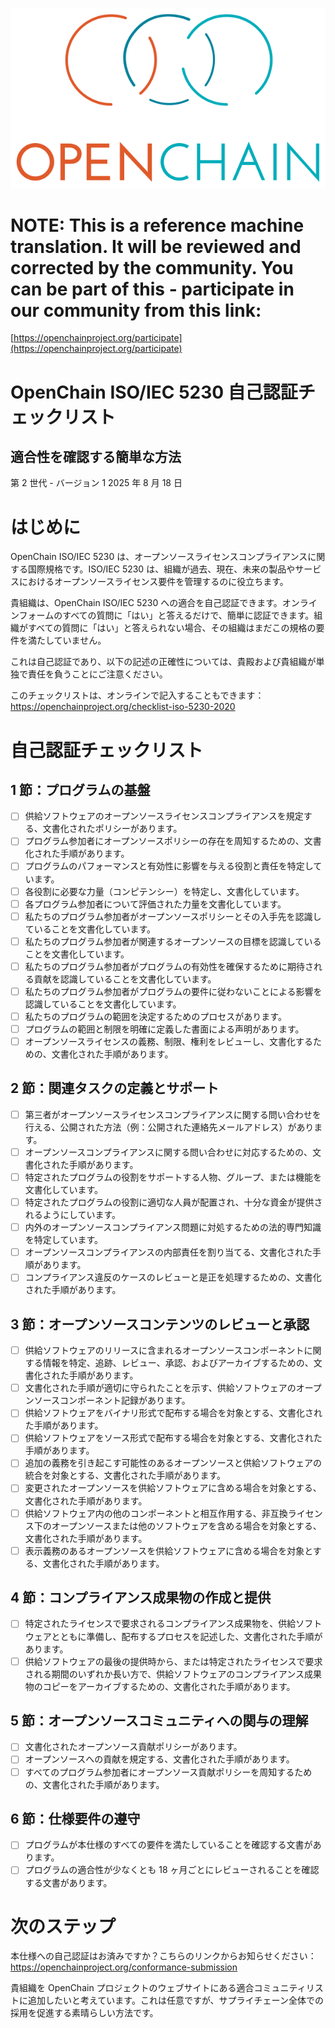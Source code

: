 ![](./media/image1.png "OpenChain logo")

# NOTE: This is a reference machine translation. It will be reviewed and corrected by the community. You can be part of this - participate in our community from this link:

[https://openchainproject.org/participate](https://openchainproject.org/participate)

# OpenChain ISO/IEC 5230 自己認証チェックリスト

## 適合性を確認する簡単な方法

第 2 世代 - バージョン 1
2025 年 8 月 18 日

# はじめに

OpenChain ISO/IEC 5230 は、オープンソースライセンスコンプライアンスに関する国際規格です。ISO/IEC 5230 は、組織が過去、現在、未来の製品やサービスにおけるオープンソースライセンス要件を管理するのに役立ちます。

貴組織は、OpenChain ISO/IEC 5230 への適合を自己認証できます。オンラインフォームのすべての質問に「はい」と答えるだけで、簡単に認証できます。組織がすべての質問に「はい」と答えられない場合、その組織はまだこの規格の要件を満たしていません。

これは自己認証であり、以下の記述の正確性については、貴殿および貴組織が単独で責任を負うことにご注意ください。

このチェックリストは、オンラインで記入することもできます：
https://openchainproject.org/checklist-iso-5230-2020

# 自己認証チェックリスト

## 1 節：プログラムの基盤

- [ ] 供給ソフトウェアのオープンソースライセンスコンプライアンスを規定する、文書化されたポリシーがあります。
- [ ] プログラム参加者にオープンソースポリシーの存在を周知するための、文書化された手順があります。
- [ ] プログラムのパフォーマンスと有効性に影響を与える役割と責任を特定しています。
- [ ] 各役割に必要な力量（コンピテンシー）を特定し、文書化しています。
- [ ] 各プログラム参加者について評価された力量を文書化しています。
- [ ] 私たちのプログラム参加者がオープンソースポリシーとその入手先を認識していることを文書化しています。
- [ ] 私たちのプログラム参加者が関連するオープンソースの目標を認識していることを文書化しています。
- [ ] 私たちのプログラム参加者がプログラムの有効性を確保するために期待される貢献を認識していることを文書化しています。
- [ ] 私たちのプログラム参加者がプログラムの要件に従わないことによる影響を認識していることを文書化しています。
- [ ] 私たちのプログラムの範囲を決定するためのプロセスがあります。
- [ ] プログラムの範囲と制限を明確に定義した書面による声明があります。
- [ ] オープンソースライセンスの義務、制限、権利をレビューし、文書化するための、文書化された手順があります。

## 2 節：関連タスクの定義とサポート

- [ ] 第三者がオープンソースライセンスコンプライアンスに関する問い合わせを行える、公開された方法（例：公開された連絡先メールアドレス）があります。
- [ ] オープンソースコンプライアンスに関する問い合わせに対応するための、文書化された手順があります。
- [ ] 特定されたプログラムの役割をサポートする人物、グループ、または機能を文書化しています。
- [ ] 特定されたプログラムの役割に適切な人員が配置され、十分な資金が提供されるようにしています。
- [ ] 内外のオープンソースコンプライアンス問題に対処するための法的専門知識を特定しています。
- [ ] オープンソースコンプライアンスの内部責任を割り当てる、文書化された手順があります。
- [ ] コンプライアンス違反のケースのレビューと是正を処理するための、文書化された手順があります。

## 3 節：オープンソースコンテンツのレビューと承認

- [ ] 供給ソフトウェアのリリースに含まれるオープンソースコンポーネントに関する情報を特定、追跡、レビュー、承認、およびアーカイブするための、文書化された手順があります。
- [ ] 文書化された手順が適切に守られたことを示す、供給ソフトウェアのオープンソースコンポーネント記録があります。
- [ ] 供給ソフトウェアをバイナリ形式で配布する場合を対象とする、文書化された手順があります。
- [ ] 供給ソフトウェアをソース形式で配布する場合を対象とする、文書化された手順があります。
- [ ] 追加の義務を引き起こす可能性のあるオープンソースと供給ソフトウェアの統合を対象とする、文書化された手順があります。
- [ ] 変更されたオープンソースを供給ソフトウェアに含める場合を対象とする、文書化された手順があります。
- [ ] 供給ソフトウェア内の他のコンポーネントと相互作用する、非互換ライセンス下のオープンソースまたは他のソフトウェアを含める場合を対象とする、文書化された手順があります。
- [ ] 表示義務のあるオープンソースを供給ソフトウェアに含める場合を対象とする、文書化された手順があります。

## 4 節：コンプライアンス成果物の作成と提供

- [ ] 特定されたライセンスで要求されるコンプライアンス成果物を、供給ソフトウェアとともに準備し、配布するプロセスを記述した、文書化された手順があります。
- [ ] 供給ソフトウェアの最後の提供時から、または特定されたライセンスで要求される期間のいずれか長い方で、供給ソフトウェアのコンプライアンス成果物のコピーをアーカイブするための、文書化された手順があります。

## 5 節：オープンソースコミュニティへの関与の理解

- [ ] 文書化されたオープンソース貢献ポリシーがあります。
- [ ] オープンソースへの貢献を規定する、文書化された手順があります。
- [ ] すべてのプログラム参加者にオープンソース貢献ポリシーを周知するための、文書化された手順があります。

## 6 節：仕様要件の遵守

- [ ] プログラムが本仕様のすべての要件を満たしていることを確認する文書があります。
- [ ] プログラムの適合性が少なくとも 18 ヶ月ごとにレビューされることを確認する文書があります。

# 次のステップ

本仕様への自己認証はお済みですか？こちらのリンクからお知らせください：
https://openchainproject.org/conformance-submission

貴組織を OpenChain プロジェクトのウェブサイトにある適合コミュニティリストに追加したいと考えています。これは任意ですが、サプライチェーン全体での採用を促進する素晴らしい方法です。
